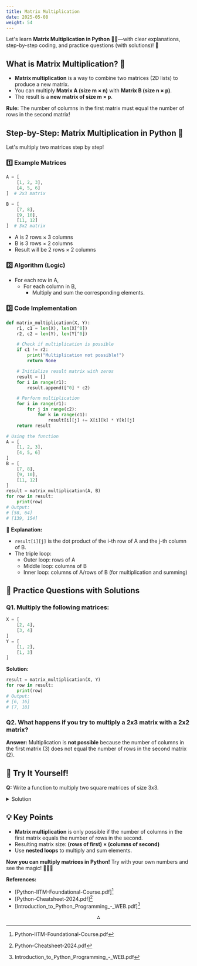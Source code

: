 ```yaml
---
title: Matrix Multiplication
date: 2025-05-08
weight: 54
---
```


Let's learn **Matrix Multiplication in Python** 🧮✨—with clear explanations, step-by-step coding, and practice questions (with solutions)! 🚀

## What is Matrix Multiplication? 🤔

- **Matrix multiplication** is a way to combine two matrices (2D lists) to produce a new matrix.
- You can multiply **Matrix A (size m × n)** with **Matrix B (size n × p)**.
- The result is a **new matrix of size m × p**.

**Rule:** The number of columns in the first matrix must equal the number of rows in the second matrix!

## Step-by-Step: Matrix Multiplication in Python 🐍

Let's multiply two matrices step by step!

### 1️⃣ Example Matrices

```python
A = [
    [1, 2, 3],
    [4, 5, 6]
]  # 2x3 matrix

B = [
    [7, 8],
    [9, 10],
    [11, 12]
]  # 3x2 matrix
```

- A is 2 rows × 3 columns
- B is 3 rows × 2 columns
- Result will be 2 rows × 2 columns


### 2️⃣ Algorithm (Logic)

- For each row in A,
    - For each column in B,
        - Multiply and sum the corresponding elements.


### 3️⃣ Code Implementation

```python
def matrix_multiplication(X, Y):
    r1, c1 = len(X), len(X[^0])
    r2, c2 = len(Y), len(Y[^0])

    # Check if multiplication is possible
    if c1 != r2:
        print("Multiplication not possible!")
        return None

    # Initialize result matrix with zeros
    result = []
    for i in range(r1):
        result.append([^0] * c2)

    # Perform multiplication
    for i in range(r1):
        for j in range(c2):
            for k in range(c1):
                result[i][j] += X[i][k] * Y[k][j]
    return result

# Using the function
A = [
    [1, 2, 3],
    [4, 5, 6]
]
B = [
    [7, 8],
    [9, 10],
    [11, 12]
]
result = matrix_multiplication(A, B)
for row in result:
    print(row)
# Output:
# [58, 64]
# [139, 154]
```

📢 **Explanation:**

- `result[i][j]` is the dot product of the i-th row of A and the j-th column of B.
- The triple loop:
    - Outer loop: rows of A
    - Middle loop: columns of B
    - Inner loop: columns of A/rows of B (for multiplication and summing)


## 📝 Practice Questions with Solutions

### Q1. Multiply the following matrices:

```python
X = [
    [2, 4],
    [3, 4]
]
Y = [
    [1, 2],
    [1, 3]
]
```

**Solution:**

```python
result = matrix_multiplication(X, Y)
for row in result:
    print(row)
# Output:
# [6, 16]
# [7, 18]
```


### Q2. What happens if you try to multiply a 2x3 matrix with a 2x2 matrix?

**Answer:**
Multiplication is **not possible** because the number of columns in the first matrix (3) does not equal the number of rows in the second matrix (2).

## 🧩 Try It Yourself!

**Q:** Write a function to multiply two square matrices of size 3x3.

<details>
<summary>Solution</summary>

```python
def multiply_3x3(A, B):
    result = [[^0]*3 for _ in range(3)]
    for i in range(3):
        for j in range(3):
            for k in range(3):
                result[i][j] += A[i][k] * B[k][j]
    return result

A = [
    [1, 2, 3],
    [4, 5, 6],
    [7, 8, 9]
]
B = [
    [9, 8, 7],
    [6, 5, 4],
    [3, 2, 1]
]
res = multiply_3x3(A, B)
for row in res:
    print(row)
```
</details>

## 💡 Key Points

- **Matrix multiplication** is only possible if the number of columns in the first matrix equals the number of rows in the second.
- Resulting matrix size: **(rows of first) × (columns of second)**
- Use **nested loops** to multiply and sum elements.

**Now you can multiply matrices in Python!**
Try with your own numbers and see the magic! 🧙‍♂️✨

**References:**

- [Python-IITM-Foundational-Course.pdf][^1]
- [Python-Cheatsheet-2024.pdf][^2]
- [Introduction_to_Python_Programming_-_WEB.pdf][^3]

<div style="text-align: center">⁂</div>

[^1]: Python-IITM-Foundational-Course.pdf

[^2]: Python-Cheatsheet-2024.pdf

[^3]: Introduction_to_Python_Programming_-_WEB.pdf

[^4]: itpacs_cafiero.pdf

[^5]: thinkpython2.pdf

[^6]: OER-202301_Wang_2023-Introduction-to-Computer-Programming-with-Python.pdf

[^7]: Learning_Python.pdf

[^8]: pythonlearn.pdf

[^9]: Introduction-to-Data-Science-AAgah-20240620-1.pdf

